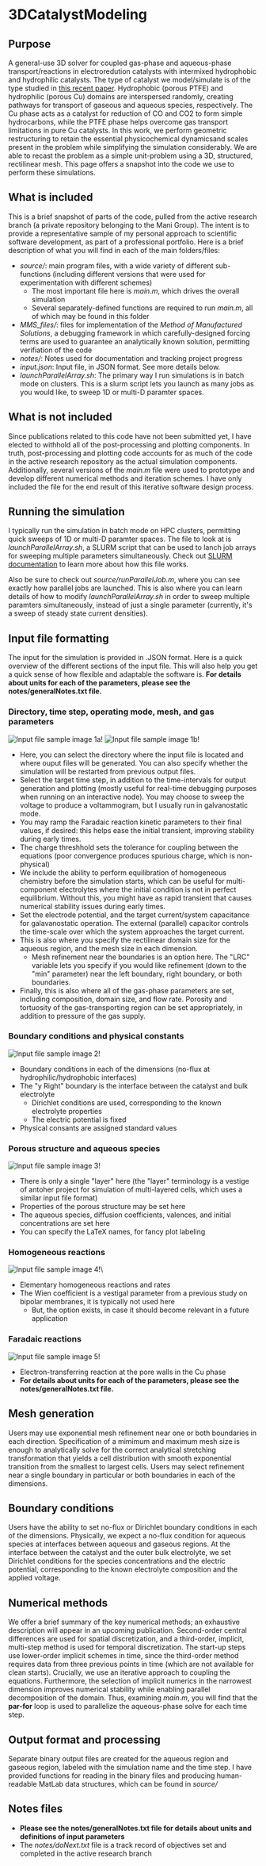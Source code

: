 # 3DCatalystModeling

## Purpose

A general-use 3D solver for coupled gas-phase and aqueous-phase transport/reactions in electroredution catalysts with intermixed hydrophobic and hydrophilic catalysts. The type of catalyst we model/simulate is of the type studied in [this recent paper](https://pubs.acs.org/doi/abs/10.1021/acsenergylett.2c01978). Hydrophobic (porous PTFE) and hydrophilic (porous Cu) domains are interspersed randomly, creating pathways for transport of gaseous and aqueous species, respectively. The Cu phase acts as a catalyst for reduction of CO and CO2 to form simple hydrocarbons, while the PTFE phase helps overcome gas transport limitations in pure Cu catalysts. In this work, we perform geometric restructuring to retain the essential physicochemical dynamicsand scales present in the problem while simplifying the simulation considerably. We are able to recast the problem as a simple unit-problem using a 3D, structured, rectilinear mesh. This page offers a snapshot into the code we use to perform these simulations.

## What is included

This is a brief snapshot of parts of the code, pulled from the active research branch (a private repository belonging to the Mani Group). The intent is to provide a representative sample of my personal approach to scientific software development, as part of a professional portfolio. Here is a brief description of what you will find in each of the main folders/files:

- *source/*: main program files, with a wide variety of different sub-functions (including different versions that were used for experimentation with different schemes)
  - The most important file here is *main.m*, which drives the overall simulation
  - Several separately-defined functions are required to run *main.m*, all of which may be found in this folder
- *MMS_files/*: files for implementation of the *Method of Manufactured Solutions*, a debugging framework in which carefully-designed forcing terms are used to guarantee an analytically known solution, permitting verifiation of the code
- *notes/*: Notes used for documentation and tracking project progress
- *input.json*: Input file, in JSON format. See more details below.
- *launchParallelArray.sh*: The primary way I run simulations is in batch mode on clusters. This is a slurm script lets you launch as many jobs as you would like, to sweep 1D or multi-D paramter spaces.

## What is not included

Since publications related to this code have not been submitted yet, I have elected to withhold all of the post-processing and plotting components. In truth, post-processing and plotting code accounts for as much of the code in the active research repository as the actual simulation components. Additionally, several versions of the *main.m* file were used to prototype and develop different numerical methods and iteration schemes. I have only included the file for the end result of this iterative software design process.

## Running the simulation

I typically run the simulation in batch mode on HPC clusters, permitting quick sweeps of 1D or multi-D paramter spaces. The file to look at is *launchParallelArray.sh*, a SLURM script that can be used to lanch job arrays for sweeping multiple parameters simultaneously. Check out [SLURM documentation](https://slurm.schedmd.com/documentation.html) to learn more about how this file works.

Also be sure to check out *source/runParallelJob.m*, where you can see exactly how parallel jobs are launched. This is also where you can learn details of how to modify *launchParallelArray.sh* in order to sweep multiple paramters simultaneously, instead of just a single parameter (currently, it's a sweep of steady state current densities).

## Input file formatting

The input for the simulation is provided in .JSON format. Here is a quick overview of the different sections of the input file. This will also help you get a quick sense of how flexible and adaptable the software is. **For details about units for each of the parameters, please see the notes/generalNotes.txt file.**

### Directory, time step, operating mode, mesh, and gas parameters

![Input file sample image 1a!](/inputFileImages/input_1a.png "Sample input file, figure 1a.") ![Input file sample image 1b!](/inputFileImages/input_1b.png "Sample input file, figure 1b.")

- Here, you can select the directory where the input file is located and where ouput files will be generated. You can also specify whether the simulation will be restarted from previous output files.
- Select the target time step, in addition to the time-intervals for output generation and plotting (mostly useful for real-time debugging purposes when running on an interactive node). You may choose to sweep the voltage to produce a voltammogram, but I usually run in galvanostatic mode.
- You may ramp the Faradaic reaction kinetic parameters to their final values, if desired: this helps ease the initial transient, improving stability during early times.
- The charge threshhold sets the tolerance for coupling between the equations (poor convergence produces spurious charge, which is non-physical)
- We include the ability to perform equilibration of homogeneous chemistry before the simulation starts, which can be useful for multi-component electrolytes where the initial condition is not in perfect equilibrium. Without this, you might have as rapid transient that causes numerical stability issues during early times.
- Set the electrode potential, and the target current/system capacitance for galavanostatic operation. The external (parallel) capacitor controls the time-scale over which the system approaches the target current.
- This is also where you specify the rectilinear domain size for the aqueous region, and the mesh size in each dimension.
  - Mesh refinement near the boundaries is an option here. The "LRC" variable lets you specify if you would like refinement (down to the "min" parameter) near the left boundary, right boundary, or both boundaries.
- Finally, this is also where all of the gas-phase parameters are set, including composition, domain size, and flow rate. Porosity and tortuosity of the gas-transporting region can be set appropriately, in addition to pressure of the gas supply.

### Boundary conditions and physical constants

![Input file sample image 2!](/inputFileImages/input_2.png "Sample input file, figure 2.")

- Boundary conditions in each of the dimensions (no-flux at hydrophilic/hydrophobic interfaces)
- The "y Right" boundary is the interface between the catalyst and bulk electrolyte
  - Dirichlet conditions are used, corresponding to the known electrolyte properties
  - The electric potential is fixed
- Physical consants are assigned standard values

### Porous structure and aqueous species

![Input file sample image 3!](/inputFileImages/input_3.png "Sample input file, figure 3.")

- There is only a single "layer" here (the "layer" terminology is a vestige of antoher project for simulation of multi-layered cells, which uses a similar input file format)
- Properties of the porous structure may be set here
- The aqueous species, diffusion coefficients, valences, and initial concentrations are set here
- You can specify the LaTeX names, for fancy plot labeling

### Homogeneous reactions

![Input file sample image 4!](/inputFileImages/input_4.png "Sample input file, figure 4.")\

- Elementary homogeneous reactions and rates
- The Wien coefficient is a vestigal parameter from a previous study on bipolar membranes, it is typically not used here
  - But, the option exists, in case it should become relevant in a future application

### Faradaic reactions

![Input file sample image 5!](/inputFileImages/input_5.png "Sample input file, figure 5.")

- Electron-transferring reaction at the pore walls in the Cu phase
- **For details about units for each of the parameters, please see the notes/generalNotes.txt file.**

## Mesh generation

Users may use exponential mesh refinement near one or both boundaries in each direction. Specification of a mimimum and maximum mesh size is enough to analytically solve for the correct analytical stretching transformation that yields a cell distribution with smooth exponential transition from the smallest to largest cells. Users may select refinement near a single boundary in particular or both boundaries in each of the dimensions.

## Boundary conditions

Users have the ability to set no-flux or Dirichlet boundary conditions in each of the dimensions. Physically, we expect a no-flux condition for aqueous species at interfaces between aqueous and gaseous regions. At the interface between the catalyst and the outer bulk electrolyte, we set Dirichlet conditions for the species concentrations and the electric potential, corresponding to the known electrolyte composition and the applied voltage.

## Numerical methods

We offer a brief summary of the key numerical methods; an exhaustive description will appear in an upcoming publication. Second-order central differences are used for spatial discretization, and a third-order, implicit, multi-step method is used for temporal discretization. The start-up steps use lower-order implicit schemes in time, since the third-order method requires data from three previous points in time (which are not available for clean starts). Crucially, we use an iterative approach to coupling the equations. Furthermore, the selection of implicit numerics in the narrowest dimension improves numerical stability while enabling parallel decomposition of the domain. Thus, examining *main.m*, you will find that the **par-for** loop is used to parallelize the aqueous-phase solve for each time step.

## Output format and processing

Separate binary output files are created for the aqueous region and gaseous region, labeled with the simulation name and the time step. I have provided functions for reading in the binary files and producing human-readable MatLab data structures, which can be found in *source/*

## Notes files

- **Please see the notes/generalNotes.txt file for details about units and definitions of input parameters**
- The *notes/doNext.txt* file is a track record of objectives set and completed in the active research branch
